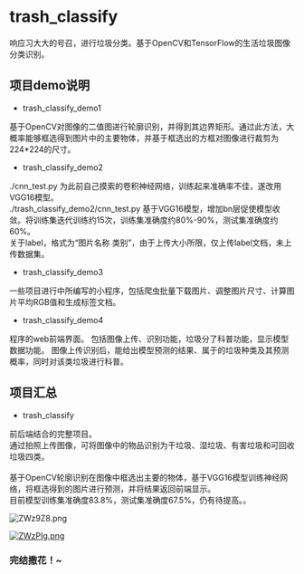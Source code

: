 # trash_classify
响应习大大的号召，进行垃圾分类。基于OpenCV和TensorFlow的生活垃圾图像分类识别。

## 项目demo说明
* trash_classify_demo1

基于OpenCV对图像的二值图进行轮廓识别，并得到其边界矩形。通过此方法，大概率能够框选得到图片中的主要物体，并基于框选出的方框对图像进行裁剪为224*224的尺寸。

* trash_classify_demo2

./cnn_test.py 为此前自己摸索的卷积神经网络，训练起来准确率不佳，遂改用VGG16模型。
<br>./trash_classify_demo2/cnn_test.py 基于VGG16模型，增加bn层促使模型收敛。将训练集迭代训练约15次，训练集准确度约80%-90%，测试集准确度约60%。</br>
关于label，格式为“图片名称 类别”，由于上传大小所限，仅上传label文档，未上传数据集。

* trash_classify_demo3

一些项目进行中所编写的小程序，包括爬虫批量下载图片、调整图片尺寸、计算图片平均RGB值和生成标签文档。

* trash_classify_demo4

程序的web前端界面。
包括图像上传、识别功能，垃圾分了科普功能，显示模型数据功能。
图像上传识别后，能给出模型预测的结果、属于的垃圾种类及其预测概率，同时对该类垃圾进行科普。


## 项目汇总

* trash_classify

前后端结合的完整项目。
<br>通过拍照上传图像，可将图像中的物品识别为干垃圾、湿垃圾、有害垃圾和可回收垃圾四类。</br>
<br>基于OpenCV轮廓识别在图像中框选出主要的物体，基于VGG16模型训练神经网络，将框选得到的图片进行预测，并将结果返回前端显示。</br>
目前模型训练集准确度83.8%，测试集准确度67.5%，仍有待提高。。

![ZWz9Z8.png](https://s2.ax1x.com/2019/07/12/ZWz9Z8.png)

[![ZWzPIg.png](https://s2.ax1x.com/2019/07/12/ZWzPIg.png)](https://imgchr.com/i/ZWzPIg)

### 完结撒花！~
